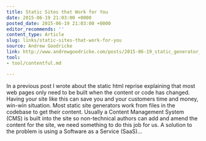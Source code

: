 ```yaml
---
title: Static Sites that Work for You
date: 2015-06-19 21:03:00 +0000
posted_date: 2015-06-19 21:03:00 +0000
editor_recommends: ''
content_type: Article
slug: links/static-sites-that-work-for-you
source: Andrew Goodricke
link: http://www.andrewgoodricke.com/posts/2015-06-19_static_generator_architecture.html
tool:
- tool/contentful.md

---
```

In a previous post I wrote about the static html reprise explaining that most web pages only need to be built when the content or code has changed. Having your site like this can save you and your customers time and money, win-win situation. Most static site generators work from files in the codebase to get their content. Usually a Content Management System (CMS) is built into the site so non-technical authors can add and amend the content for the site, we need something to do this job for us. A solution to the problem is using a Software as a Service (SaaS)…



